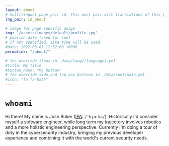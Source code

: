 ```yaml
---
layout: about
# multilingual page pair id, this must pair with translations of this page. (This name must be unique)
lng_pair: id_about

# image for page specific usage
img: "/assets/images/default/profile.jpg"
# publish date (used for seo)
# if not specified, site.time will be used.
#date: 2022-03-03 12:32:00 +0000
permalink: "/about/"

# for override items in _data/lang/[language].yml
#title: My title
#button_name: "My button"
# for override side_and_top_nav_buttons in _data/conf/main.yml
#icon: "fa fa-bath"
---
```


# `whoami`

Hi there! My name is Josh Buker ([IPA](https://www.internationalphoneticassociation.org): `/'bjuːkə/`). Historically I'd consider myself a software engineer, while long term my trajectory involves robotics and a more holistic engineering perspective. Currently I'm doing a tour of duty in the cybersecurity industry, bringing my previous developer experience and combining it with the world's current security needs.

